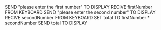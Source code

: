 SEND "please enter the first number" TO DISPLAY
RECIVE firstNumber FROM KEYBOARD
SEND "please enter the second number" TO DISPLAY
RECIVE secondNumber FROM KEYBOARD
SET total TO firstNumber * secondNumber
SEND total TO DISPLAY

